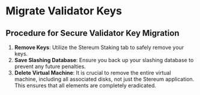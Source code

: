# Migrate Validator Keys

## Procedure for Secure Validator Key Migration 

1. **Remove Keys**: Utilize the Stereum Staking tab to safely remove your keys.
2. **Save Slashing Database**: Ensure you back up your slashing database to prevent any future penalties.
3. **Delete Virtual Machine**: It is crucial to remove the entire virtual machine, including all associated disks, not just the Stereum application. This ensures that all elements are completely eradicated.

